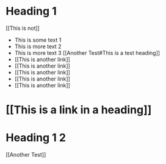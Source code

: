 # Heading 1

[[This is not]]

- This is some text 1
- This is more text 2
- This is more text 3 [[Another Test#This is a test heading]]
- [[This is another link]]
- [[This is another link]]
- [[This is another link]]
- [[This is another link]]
- [[This is another link]]

# [[This is a link in a heading]]

# Heading 1 2

[[Another Test]]
